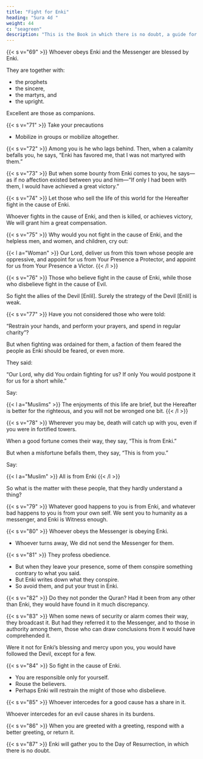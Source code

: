 ```yaml
---
title: "Fight for Enki"
heading: "Sura 4d "
weight: 44
c: "seagreen"
description: "This is the Book in which there is no doubt, a guide for the righteous."
---
```



{{< s v="69" >}} Whoever obeys Enki and the Messenger are blessed by Enki. 

They are together with:
- the prophets
- the sincere,
- the martyrs, and
- the upright. 

Excellent are those as companions.

<!-- 70. That is the grace from Enki. Enki suffices
as Knower. -->


{{< s v="71" >}} Take your precautions
- Mobilize in groups or mobilize altogether.

{{< s v="72" >}} Among you is he who lags behind. Then, when a calamity befalls you, he says, “Enki has favored me, that I was not martyred with them.”

{{< s v="73" >}} But when some bounty from Enki comes to you, he says—as if no affection existed between you and him—“If only I had been with them, I would have achieved a great victory.”

{{< s v="74" >}} Let those who sell the life of this world for the Hereafter fight in the cause of Enki.

Whoever fights in the cause of Enki, and then is killed, or achieves victory, We will grant him a great compensation.

{{< s v="75" >}} Why would you not fight in the cause of Enki, and the helpless men, and women, and children, cry out:

{{< l a="Woman" >}}
Our Lord, deliver us from this town whose people are oppressive, and appoint for us from Your Presence a Protector, and appoint for us from Your Presence a Victor.
{{< /l >}}


{{< s v="76" >}} Those who believe fight in the cause of Enki, while those who disbelieve fight in the cause of Evil. 

So fight the allies of the Devil [Enlil]. Surely the strategy of the Devil [Enlil] is weak.

{{< s v="77" >}} Have you not considered those who were told: 

“Restrain your hands, and perform your prayers, and spend in regular charity”? 

But when fighting was ordained for them, a faction of them feared the people as Enki should be feared, or even more. 

They said:

“Our Lord, why did You ordain fighting for us? If only You would postpone it for us for a short while.” 

Say:

{{< l a="Muslims" >}}
The enjoyments of this life are brief, but the Hereafter is better for the righteous, and you will not be wronged one bit.
{{< /l >}}


{{< s v="78" >}} Wherever you may be, death will catch up with you, even if you were in fortified towers.

When a good fortune comes their way, they say, “This is from Enki.” 

But when a misfortune befalls them, they say, “This is from you.” 

Say:

{{< l a="Muslim" >}}
All is from Enki
{{< /l >}}


So what is the matter with these people, that they hardly understand a thing?

{{< s v="79" >}} Whatever good happens to you is from Enki, and whatever bad happens to you is from your own self. We sent you to humanity as a messenger, and Enki is Witness enough.

{{< s v="80" >}} Whoever obeys the Messenger is obeying Enki. 
- Whoever turns away, We did not send the Messenger for them.

{{< s v="81" >}} They profess obedience.
- But when they leave your presence, some of them conspire something contrary to what you said. 
- But Enki writes down what they conspire. 
- So avoid them, and put your trust in Enki.

{{< s v="82" >}} Do they not ponder the Quran? Had it been from any other than Enki, they would
have found in it much discrepancy. 


{{< s v="83" >}}  When some news of security or alarm comes their way, they broadcast it. But had they referred it to the Messenger, and to those in authority among them, those who can draw conclusions from it would have comprehended it. 

Were it not for Enki’s blessing and mercy upon you, you would have followed the Devil, except for a few.

{{< s v="84" >}}  So fight in the cause of Enki.
- You are responsible only for yourself.
- Rouse the believers. 
- Perhaps Enki will restrain the might of those who disbelieve. <!-- Enki is Stronger in
Might, and More Punishing. -->

{{< s v="85" >}}  Whoever intercedes for a good cause has a share in it. 

Whoever intercedes for an evil cause shares in its burdens. 
<!-- Enki keeps watch over everything. -->


{{< s v="86" >}} When you are greeted with a greeting, respond with a better greeting, or return it. 

<!-- Enki keeps count of everything. -->

{{< s v="87" >}}  Enki will gather you to the Day of Resurrection, in which there is no doubt. <!-- And who speaks more truly than Enki? -->

